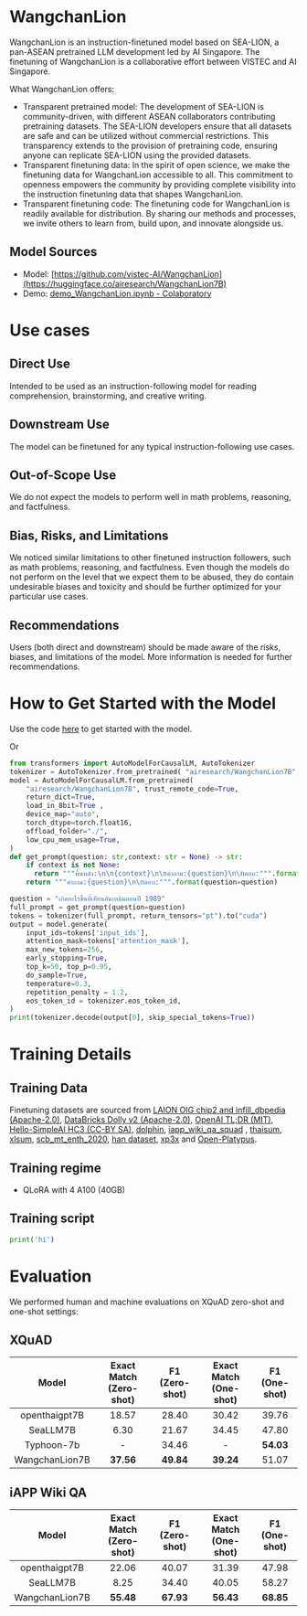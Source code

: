 # WangchanLion

WangchanLion is an instruction-finetuned model based on SEA-LION, a pan-ASEAN pretrained LLM development led by AI Singapore. The finetuning of WangchanLion is a collaborative effort between VISTEC and AI Singapore. 

What WangchanLion offers:
- Transparent pretrained model: The development of SEA-LION is community-driven, with different ASEAN collaborators contributing pretraining datasets. The SEA-LION developers ensure that all datasets are safe and can be utilized without commercial restrictions. This transparency extends to the provision of pretraining code, ensuring anyone can replicate SEA-LION using the provided datasets.
- Transparent finetuning data: In the spirit of open science, we make the finetuning data for WangchanLion accessible to all. This commitment to openness empowers the community by providing complete visibility into the instruction finetuning data that shapes WangchanLion.
- Transparent finetuning code: The finetuning code for WangchanLion is readily available for distribution. By sharing our methods and processes, we invite others to learn from, build upon, and innovate alongside us.

## Model Sources
- Model:  [https://github.com/vistec-AI/WangchanLion](https://huggingface.co/airesearch/WangchanLion7B)
- Demo: [demo_WangchanLion.ipynb - Colaboratory](https://colab.research.google.com/drive/1y_7oOU3ZJI0h4chUrXFL3K4kelW_OI2G?usp=sharing#scrollTo=4yN3Bo6iAH2L)

# Use cases
## Direct Use
Intended to be used as an instruction-following model for reading comprehension, brainstorming, and creative writing.

## Downstream Use
The model can be finetuned for any typical instruction-following use cases.

## Out-of-Scope Use
We do not expect the models to perform well in math problems, reasoning, and factfulness.
 
## Bias, Risks, and Limitations
We noticed similar limitations to other finetuned instruction followers, such as math problems, reasoning, and factfulness. Even though the models do not perform on the level that we expect them to be abused, they do contain undesirable biases and toxicity and should be further optimized for your particular use cases.

## Recommendations
Users (both direct and downstream) should be made aware of the risks, biases, and limitations of the model. More information is needed for further recommendations.
 
# How to Get Started with the Model
Use the code [here](https://colab.research.google.com/drive/1y_7oOU3ZJI0h4chUrXFL3K4kelW_OI2G?usp=sharing#scrollTo=4yN3Bo6iAH2L) to get started with the model.

Or

```python
from transformers import AutoModelForCausalLM, AutoTokenizer
tokenizer = AutoTokenizer.from_pretrained( "airesearch/WangchanLion7B", trust_remote_code=True)
model = AutoModelForCausalLM.from_pretrained(
    "airesearch/WangchanLion7B", trust_remote_code=True,
    return_dict=True,
    load_in_8bit=True ,
    device_map="auto",
    torch_dtype=torch.float16,
    offload_folder="./",
    low_cpu_mem_usage=True,
)
def get_prompt(question: str,context: str = None) -> str:
    if context is not None:
      return """พื้นหลัง:\n\n{context}\n\nคำถาม:{question}\n\nตอบ:""".format(context=context, question=question)
    return """คำถาม:{question}\n\nตอบ:""".format(question=question)

question = "เกิดอะไรขึ้นที่เทียนอันเหมินตอนปี 1989"
full_prompt = get_prompt(question=question)
tokens = tokenizer(full_prompt, return_tensors="pt").to("cuda")
output = model.generate(
    input_ids=tokens['input_ids'],
    attention_mask=tokens['attention_mask'],
    max_new_tokens=256,
    early_stopping=True,
    top_k=50, top_p=0.95,
    do_sample=True,
    temperature=0.3,
    repetition_penalty = 1.2,
    eos_token_id = tokenizer.eos_token_id,
)
print(tokenizer.decode(output[0], skip_special_tokens=True))
```

# Training Details
## Training Data
Finetuning datasets are sourced from [LAION OIG chip2 and infill_dbpedia (Apache-2.0)](https://huggingface.co/datasets/laion/OIG), [DataBricks Dolly v2 (Apache-2.0)](https://github.com/databrickslabs/dolly), [OpenAI TL;DR (MIT)](https://github.com/openai/summarize-from-feedback), [Hello-SimpleAI HC3 (CC-BY SA)](https://huggingface.co/datasets/Hello-SimpleAI/HC3), [dolphin](https://huggingface.co/datasets/ehartford/dolphin), [iapp_wiki_qa_squad](https://huggingface.co/datasets/iapp_wiki_qa_squad) , [thaisum](https://huggingface.co/datasets/thaisum), [xlsum](https://huggingface.co/datasets/csebuetnlp/xlsum), [scb_mt_enth_2020](https://huggingface.co/datasets/scb_mt_enth_2020), [han dataset](https://huggingface.co/datasets/pythainlp/han-instruct-dataset-v1.0), [xp3x](https://huggingface.co/datasets/Muennighoff/xP3x) and [Open-Platypus](https://huggingface.co/datasets/garage-bAInd/Open-Platypus).
## Training regime
- QLoRA with 4 A100 (40GB)
  
## Training script
```python
print('hi')
```

 
# Evaluation
We performed human and machine evaluations on XQuAD zero-shot and one-shot settings:
## XQuAD
|      Model     | Exact Match (Zero-shot) | F1 (Zero-shot) | Exact Match (One-shot) | F1 (One-shot) |
|:--------------:|:-----------------------:|:--------------:|:----------------------:|:-------------:|
| openthaigpt7B  |         18.57           |     28.40      |         30.42          |    39.76      |
| SeaLLM7B       |           6.30          |    21.67       |      34.45             |  47.80        |
| Typhoon-7b     |         -               |     34.46      |            -           |    **54.03**  |
| WangchanLion7B |        **37.56**        |   **49.84**    |         **39.24**      |    51.07      |

## iAPP Wiki QA 
|      Model     | Exact Match (Zero-shot) | F1 (Zero-shot) | Exact Match (One-shot) | F1 (One-shot) |
|:--------------:|:-----------------------:|:--------------:|:----------------------:|:-------------:|
| openthaigpt7B  |         22.06         |     40.07    |         31.39        |    47.98    |
| SeaLLM7B       |          8.25         |     34.40    |         40.05        |    58.27    |
| WangchanLion7B |       **55.48**       |   **67.93**  |       **56.43**      |  **68.85**  |
